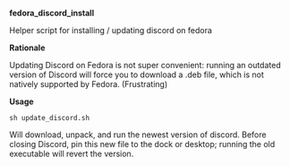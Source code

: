 **fedora_discord_install**

Helper script for installing / updating discord on fedora

**Rationale**

Updating Discord on Fedora is not super convenient: running an outdated version of Discord will force you to download a .deb file, which is not natively supported by Fedora. (Frustrating)

**Usage**

`sh update_discord.sh`

Will download, unpack, and run the newest version of discord. Before closing Discord, pin this new file to the dock or desktop; running the old executable will revert the version.
